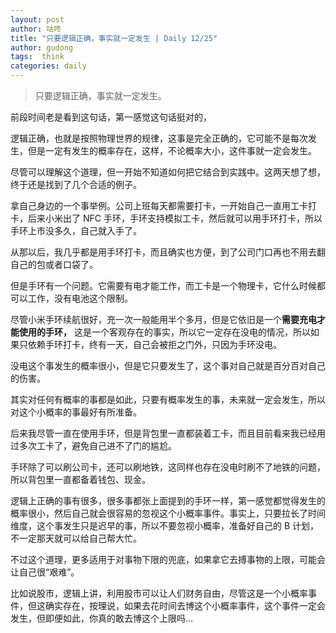 ```yaml
---
layout: post
author: 咕咚
title: "只要逻辑正确，事实就一定发生 | Daily 12/25"
author: gudong
tags:  think
categories: daily
---
```


> 只要逻辑正确，事实就一定发生。

前段时间老是看到这句话，第一感觉这句话挺对的，

逻辑正确，也就是按照物理世界的规律，这事是完全正确的，它可能不是每次发生，但是一定有发生的概率存在，这样，不论概率大小，这件事就一定会发生。

尽管可以理解这个道理，但一开始不知道如何把它结合到实践中。这两天想了想，终于还是找到了几个合适的例子。

拿自己身边的一个事举例。公司上班每天都需要打卡，一开始自己一直用工卡打卡，后来小米出了 NFC 手环，手环支持模拟工卡，然后就可以用手环打卡，所以手环上市没多久，自己就入手了。

从那以后，我几乎都是用手环打卡，而且确实也方便，到了公司门口再也不用去翻自己的包或者口袋了。

但是手环有一个问题。它需要有电才能工作，而工卡是一个物理卡，它什么时候都可以工作，没有电池这个限制。

尽管小米手环续航很好，充一次一般能用半个多月，但是它依旧是一个**需要充电才能使用的手环，** 这是一个客观存在的事实，所以它一定存在没电的情况，所以如果只依赖手环打卡，终有一天，自己会被拒之门外，只因为手环没电。

没电这个事发生的概率很小，但是它只要发生了，这个事对自己就是百分百对自己的伤害。

其实对任何有概率的事都是如此，只要有概率发生的事，未来就一定会发生，所以对这个小概率的事最好有所准备。

后来我尽管一直在使用手环，但是背包里一直都装着工卡，而且目前看来我已经用过多次工卡了，避免自己进不了门的尴尬。

手环除了可以刷公司卡，还可以刷地铁，这同样也存在没电时刷不了地铁的问题，所以背包里一直都备着钱包、现金。

逻辑上正确的事有很多，很多事都张上面提到的手环一样，第一感觉都觉得发生的概率很小，然后自己就会很容易的忽视这个小概率事件。事实上，只要拉长了时间维度，这个事发生只是迟早的事，所以不要忽视小概率，准备好自己的 B 计划，不一定那天就可以给自己帮大忙。

不过这个道理，更多适用于对事物下限的兜底，如果拿它去搏事物的上限，可能会让自己很“艰难”。

比如说股市，逻辑上讲，利用股市可以让人们财务自由，尽管这是一个小概率事件，但这确实存在，按理说，如果去花时间去博这个小概率事件，这个事件一定会发生，但即便如此，你真的敢去博这个上限吗…
